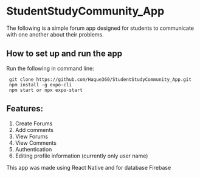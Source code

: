 # StudentStudyCommunity_App
The following is a simple forum app designed for students to communicate with one another about their problems.

## How to set up and run the app
Run the following in command line:
```
 git clone https://github.com/Haque360/StudentStudyCommunity_App.git
 npm install -g expo-cli
 npm start or npx expo-start
 ```
 
 ## Features:
 1. Create Forums
 2. Add comments
 3. View Forums
 4. View Comments
 5. Authentication
 6. Editing profile information (currently only user name)
 
 This app was made using React Native and for database Firebase
 
 
